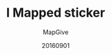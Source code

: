---
layout: resource
category: schwag
external_url: 'http://tasks.hotosm.org/project/2030'
title: "I Mapped sticker"
author: MapGive
date: 20160901
photo: 'https://pbs.twimg.com/media/Cj3zY6NWEAAgxeb.jpg:large'
video: 
featured: yes
quote: ""
hashtag:
tags:
  - insert here
---